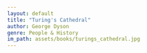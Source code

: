 ```yaml
---
layout: default
title: "Turing's Cathedral"
author: George Dyson
genre: People & History
im_path: assets/books/turings_cathedral.jpg
---
```

